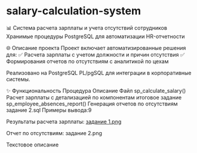 # salary-calculation-system
📊 Система расчета зарплаты и учета отсутствий сотрудников
Хранимые процедуры PostgreSQL для автоматизации HR-отчетности

🌐 Описание проекта
Проект включает автоматизированные решения для:
✅ Расчета зарплаты с учетом должности и причин отсутствия
✅ Формирования отчетов по отсутствиям с аналитикой по цехам

Реализовано на PostgreSQL PL/pgSQL для интеграции в корпоративные системы.

✨ Функциональность
Процедура	Описание	Файл
sp_calculate_salary()	Расчет зарплаты с детализацией по компонентам	итоговое задание 
sp_employee_absences_report()	Генерация отчетов по отсутствиям	задание 2.sql
Примеры вывода:9

Результаты расчета зарплаты: [задание 1.png](https://github.com/Andrei900-1/salary-calculation-system/blob/main/%D0%B7%D0%B0%D0%B4%D0%B0%D0%BD%D0%B8%D0%B5%201%20%D0%B2%D1%8B%D0%B2%D0%BE%D0%B4%20%D1%80%D0%B5%D0%B7%D1%83%D0%BB%D1%8C%D1%82%D0%B0%D1%82%D0%BE%D0%B2.png)

Отчет по отсутствиям: задание 2.png

Текстовое описание 
